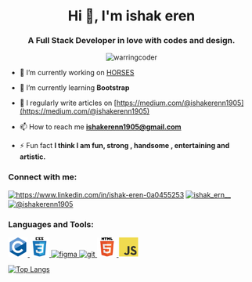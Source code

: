<h1 align="center">Hi 👋, I'm ishak eren</h1>
<h3 align="center">A Full Stack Developer in love with codes and design.</h3> 

<p align="center"> <img src="https://komarev.com/ghpvc/?username=warringcoder&label=Profile%20views&color=0e75b6&style=flat" alt="warringcoder" /> </p>

- 🔭 I’m currently working on [HORSES](file:///Users/macbook/Desktop/Frontend%20Web/Flexbox_work/flexbox.html#)

- 🌱 I’m currently learning **Bootstrap**

- 📝 I regularly write articles on [https://medium.com/@ishakerenn1905](https://medium.com/@ishakerenn1905)

- 📫 How to reach me **ishakerenn1905@gmail.com**

- ⚡ Fun fact **I think I am fun, strong , handsome , entertaining and artistic.**

<h3 align="left">Connect with me:</h3>
<p align="left">
<a href="https://linkedin.com/in/https://www.linkedin.com/in/ishak-eren-0a0455253" target="blank"><img align="center" src="https://raw.githubusercontent.com/rahuldkjain/github-profile-readme-generator/master/src/images/icons/Social/linked-in-alt.svg" alt="https://www.linkedin.com/in/ishak-eren-0a0455253" height="30" width="40" /></a>
<a href="https://instagram.com/i̇shak_ern__" target="blank"><img align="center" src="https://raw.githubusercontent.com/rahuldkjain/github-profile-readme-generator/master/src/images/icons/Social/instagram.svg" alt="i̇shak_ern__" height="30" width="40" /></a>
<a href="https://medium.com/@ishakerenn1905" target="blank"><img align="center" src="https://raw.githubusercontent.com/rahuldkjain/github-profile-readme-generator/master/src/images/icons/Social/medium.svg" alt="@ishakerenn1905" height="30" width="40" /></a>
</p>

<h3 align="left">Languages and Tools:</h3>
<p align="left"> <a href="https://www.cprogramming.com/" target="_blank" rel="noreferrer"> <img src="https://raw.githubusercontent.com/devicons/devicon/master/icons/c/c-original.svg" alt="c" width="40" height="40"/> </a> <a href="https://www.w3schools.com/css/" target="_blank" rel="noreferrer"> <img src="https://raw.githubusercontent.com/devicons/devicon/master/icons/css3/css3-original-wordmark.svg" alt="css3" width="40" height="40"/> </a> <a href="https://www.figma.com/" target="_blank" rel="noreferrer"> <img src="https://www.vectorlogo.zone/logos/figma/figma-icon.svg" alt="figma" width="40" height="40"/> </a> <a href="https://git-scm.com/" target="_blank" rel="noreferrer"> <img src="https://www.vectorlogo.zone/logos/git-scm/git-scm-icon.svg" alt="git" width="40" height="40"/> </a> <a href="https://www.w3.org/html/" target="_blank" rel="noreferrer"> <img src="https://raw.githubusercontent.com/devicons/devicon/master/icons/html5/html5-original-wordmark.svg" alt="html5" width="40" height="40"/> </a> <a href="https://developer.mozilla.org/en-US/docs/Web/JavaScript" target="_blank" rel="noreferrer"> <img src="https://raw.githubusercontent.com/devicons/devicon/master/icons/javascript/javascript-original.svg" alt="javascript" width="40" height="40"/> </a> </p>


[![Top Langs](https://github-readme-stats.vercel.app/api/top-langs/?username=WarringCoder&layout=pie)](https://github.com/WarringCoder/github-readme-stats)

